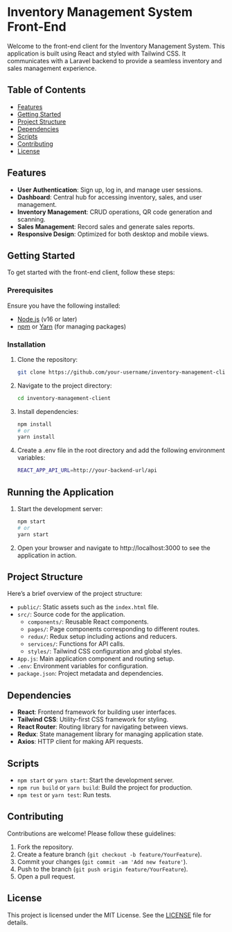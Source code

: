 # Inventory Management System Front-End

Welcome to the front-end client for the Inventory Management System. This application is built using React and styled with Tailwind CSS. It communicates with a Laravel backend to provide a seamless inventory and sales management experience.

## Table of Contents

- [Features](#features)
- [Getting Started](#getting-started)
- [Project Structure](#project-structure)
- [Dependencies](#dependencies)
- [Scripts](#scripts)
- [Contributing](#contributing)
- [License](#license)

## Features

- **User Authentication**: Sign up, log in, and manage user sessions.
- **Dashboard**: Central hub for accessing inventory, sales, and user management.
- **Inventory Management**: CRUD operations, QR code generation and scanning.
- **Sales Management**: Record sales and generate sales reports.
- **Responsive Design**: Optimized for both desktop and mobile views.

## Getting Started

To get started with the front-end client, follow these steps:

### Prerequisites

Ensure you have the following installed:

- [Node.js](https://nodejs.org/) (v16 or later)
- [npm](https://www.npmjs.com/) or [Yarn](https://classic.yarnpkg.com/en/docs/getting-started/) (for managing packages)

### Installation

1. Clone the repository:

   ```bash
   git clone https://github.com/your-username/inventory-management-client.git
2. Navigate to the project directory:
   
   ```bash
   cd inventory-management-client

3. Install dependencies:
   
   ```bash
   npm install
   # or
   yarn install

4. Create a .env file in the root directory and add the following environment variables:
   
   ```bash
   REACT_APP_API_URL=http://your-backend-url/api

## Running the Application

1. Start the development server:
   
   ```bash
   npm start
   # or
   yarn start

2. Open your browser and navigate to http://localhost:3000 to see the application in action.


## Project Structure

Here’s a brief overview of the project structure:

- `public/`: Static assets such as the `index.html` file.
- `src/`: Source code for the application.
  - `components/`: Reusable React components.
  - `pages/`: Page components corresponding to different routes.
  - `redux/`: Redux setup including actions and reducers.
  - `services/`: Functions for API calls.
  - `styles/`: Tailwind CSS configuration and global styles.
- `App.js`: Main application component and routing setup.
- `.env`: Environment variables for configuration.
- `package.json`: Project metadata and dependencies.

## Dependencies

- **React**: Frontend framework for building user interfaces.
- **Tailwind CSS**: Utility-first CSS framework for styling.
- **React Router**: Routing library for navigating between views.
- **Redux**: State management library for managing application state.
- **Axios**: HTTP client for making API requests.

## Scripts

- `npm start` or `yarn start`: Start the development server.
- `npm run build` or `yarn build`: Build the project for production.
- `npm test` or `yarn test`: Run tests.

## Contributing

Contributions are welcome! Please follow these guidelines:

1. Fork the repository.
2. Create a feature branch (`git checkout -b feature/YourFeature`).
3. Commit your changes (`git commit -am 'Add new feature'`).
4. Push to the branch (`git push origin feature/YourFeature`).
5. Open a pull request.

## License

This project is licensed under the MIT License. See the [LICENSE](LICENSE) file for details.
